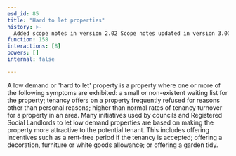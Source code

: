 ```yaml
---
esd_id: 85
title: "Hard to let properties"
history: >-
  Added scope notes in version 2.02 Scope notes updated in version 3.00. Term name changed from 'Housing allocations - hard to let/easy access properties' to 'Housing - allocations - hard to let properties' in version 3.00. Name changed to 'Hard to let properties' in version 4.00.
function: 158
interactions: [8]
powers: []
internal: false

---
```


A low demand or 'hard to let' property is a property where one or more of the following symptoms are exhibited: a small or non-existent waiting list for the property; tenancy offers on a property frequently refused for reasons other than personal reasons; higher than normal rates of tenancy turnover for a property in an area. Many initiatives used by councils and Registered Social Landlords to let low demand properties are based on making the property more attractive to the potential tenant. This includes offering incentives such as a rent-free period if the tenancy is accepted; offering a decoration, furniture or white goods allowance; or offering a garden tidy.

